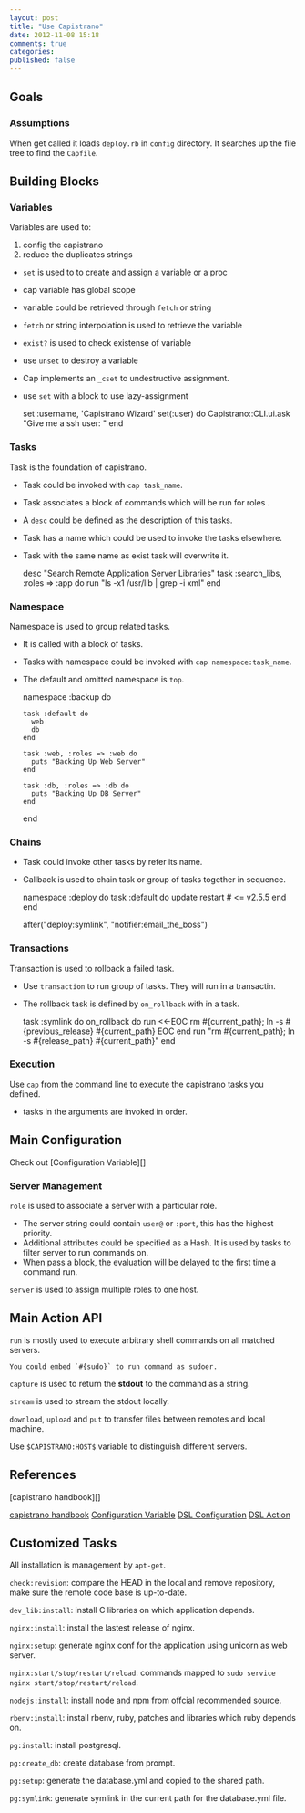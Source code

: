```yaml
---
layout: post
title: "Use Capistrano"
date: 2012-11-08 15:18
comments: true
categories: 
published: false
---
```


## Goals
### Assumptions

When get called it loads `deploy.rb` in `config` directory.
It searches up the file tree to find the `Capfile`.

## Building Blocks
### Variables
Variables are used to:
1. config the capistrano
2. reduce the duplicates strings

- `set` is used to to create and assign a variable or a proc
- cap variable has global scope
- variable could be retrieved through `fetch` or string 
- `fetch` or string interpolation is used to retrieve the variable
- `exist?` is used to check existense of variable
- use `unset` to destroy a variable
- Cap implements an `_cset` to undestructive assignment.
- use `set` with a block to use lazy-assignment

    set :username, 'Capistrano Wizard'
    set(:user) do
       Capistrano::CLI.ui.ask "Give me a ssh user: "
    end

### Tasks
Task is the foundation of capistrano. 
- Task could be invoked with `cap task_name`.
- Task associates a block of commands which will be run for roles .
- A `desc` could be defined as the description of this tasks.
- Task has a name which could be used to invoke the tasks elsewhere.
- Task with the same name as exist task will overwrite it.

    desc "Search Remote Application Server Libraries"
    task :search_libs, :roles => :app do
      run "ls -x1 /usr/lib | grep -i xml"
    end
    
### Namespace
Namespace is used to group related tasks. 
- It is called with a block of tasks. 
- Tasks with namespace could be invoked with `cap namespace:task_name`.
- The default and omitted namespace is `top`.

    namespace :backup do

      task :default do
        web
        db
      end

      task :web, :roles => :web do
        puts "Backing Up Web Server"
      end

      task :db, :roles => :db do
        puts "Backing Up DB Server"
      end

    end

### Chains
- Task could invoke other tasks by refer its name.
- Callback is used to chain task or group of tasks together in sequence.

    namespace :deploy do
      task :default do
        update
        restart           # <= v2.5.5
      end
    end

    after("deploy:symlink", "notifier:email_the_boss")

### Transactions
Transaction is used to rollback a failed task.
- Use `transaction` to run group of tasks. They will run in a transactin.
- The rollback task is defined by `on_rollback` with in a task.

    task :symlink do
      on_rollback do
        run <<-EOC 
          rm #{current_path};
          ln -s #{previous_release} #{current_path}
        EOC
      end
      run "rm #{current_path}; ln -s #{release_path} #{current_path}"
    end

### Execution
Use `cap` from the command line to execute the capistrano tasks you defined.
- tasks in the arguments are invoked in order.

## Main Configuration
Check out [Configuration Variable][]

### Server Management
`role` is used to associate a server with a particular role.

- The server string could contain `user@` or `:port`, this has the highest priority.
- Additional attributes could be specified as a Hash. It is used by tasks to filter server to run commands on.
- When pass a block, the evaluation will be delayed to the first time a command run.

`server` is used to assign multiple roles to one host.

## Main Action API
`run` is mostly used to execute arbitrary shell commands on all matched servers.

    You could embed `#{sudo}` to run command as sudoer.

`capture` is used to return the **stdout** to the command as a string.

`stream` is used to stream the stdout locally.

`download`, `upload` and `put` to transfer files between remotes and local machine.

Use `$CAPISTRANO:HOST$` variable to distinguish different servers.

## References
[capistrano handbook][]

[capistrano handbook](https://github.com/leehambley/capistrano-handbook/blob/master/index.markdown)
[Configuration Variable](https://github.com/capistrano/capistrano/wiki/2.x-Significant-Configuration-Variables)
[DSL Configuration](https://github.com/capistrano/capistrano/wiki/2.x-DSL-Documentation-Configuration-Module)
[DSL Action](https://github.com/capistrano/capistrano/wiki/2.x-DSL-Documentation-Action-Module)

## Customized Tasks
All installation is management by `apt-get`.

`check:revision`: compare the HEAD in the local and remove repository, make sure the remote code base is up-to-date.

`dev_lib:install`: install C libraries on which application depends.

`nginx:install`: install the lastest release of nginx.

`nginx:setup`: generate nginx conf for the application using unicorn as web server.

`nginx:start/stop/restart/reload`: commands mapped to `sudo service nginx start/stop/restart/reload`.

`nodejs:install`: install node and npm from offcial recommended source.

`rbenv:install`: install rbenv, ruby, patches and libraries which ruby depends on.

`pg:install`: install postgresql.

`pg:create_db`: create database from prompt.

`pg:setup`: generate the database.yml and copied to the shared path.

`pg:symlink`: generate symlink in the current path for the database.yml file.
